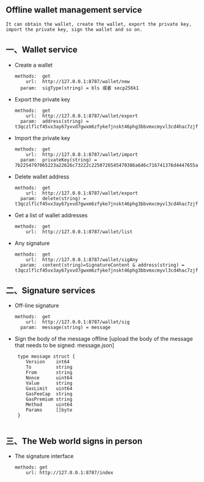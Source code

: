 ## Offline wallet management service
    It can obtain the wallet, create the wallet, export the private key, import the private key, sign the wallet and so on.

## 一、Wallet service
   * Create a wallet
     ````text
     methods:  get
         url:  http://127.0.0.1:8787/wallet/new
       param:  sigType(string) = bls 或者 secp256k1
   * Export the private key
     ````text
     methods:  get
         url:  http://127.0.0.1:8787/wallet/export
       param:  address(string) = t3qczlflcf45vx3ay67yxvd7gwxm6zfyke7jnskt46phg3bbvmxcmyvl3cd4hac7zjfvcx4wa4xme45sw47lea
   * Import the private key
     ````text
     methods:  get
         url:  http://127.0.0.1:8787/wallet/import
       param:  privateKey(string) = 7b2254797065223a22626c73222c2250726545470386a646c716741376d4447655a5a797a39734b62707a486a4159776e53754146593d227d
   * Delete wallet address
     ````text
     methods:  get
         url:  http://127.0.0.1:8787/wallet/export
       param:  delete(string) = t3qczlflcf45vx3ay67yxvd7gwxm6zfyke7jnskt46phg3bbvmxcmyvl3cd4hac7zjfvcx4wa4xme45sw47lea
   * Get a list of wallet addresses
     ````text
     methods:  get 
         url:  http://127.0.0.1:8787/wallet/list
   * Any signature
        ````text
        methods:  get 
            url:  http://127.0.0.1:8787/wallet/sigAny
          param:  content(string)=SignatureContent & address(string) = t3qczlflcf45vx3ay67yxvd7gwxm6zfyke7jnskt46phg3bbvmxcmyvl3cd4hac7zjfvcx4wa4xme45sw47lea
     
## 二、Signature services
   * Off-line signature
     ````text
     methods:  get 
         url:  http://127.0.0.1:8787/wallet/sig
       param:  message(string) = message
   * Sign the body of the message offline [upload the body of the message that needs to be signed: message.json]  
     ````text
      type message struct {
         Version    int64
         To         string
         From       string
         Nonce      uint64
         Value      string
         GasLimit   uint64
         GasFeeCap  string
         GasPremium string
         Method     uint64
         Params     []byte
      }
 
## 三、The Web world signs in person
   * The signature interface
     ````text
     methods: get
         url: http://127.0.0.1:8787/index 
